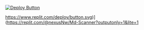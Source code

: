 

[![Deploy Button](https://www.herokucdn.com/deploy/button.svg)](https://github.com/NotiyaReal/Notiya-Real-Md)

https://www.replit.com/deploy/button.svg)](https://replit.com/@nexusNw/Md-Scanner?outputonly=1&lite=1
